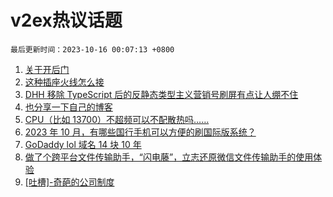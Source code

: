 # v2ex热议话题

`最后更新时间：2023-10-16 00:07:13 +0800`

1. [关于开后门](https://www.v2ex.com/t/982058)
1. [这种插座火线怎么接](https://www.v2ex.com/t/982125)
1. [DHH 移除 TypeScript 后的反静态类型主义营销号刷屏有点让人绷不住](https://www.v2ex.com/t/982063)
1. [也分享一下自己的博客](https://www.v2ex.com/t/982101)
1. [CPU（比如 13700）不超频可以不配散热吗……](https://www.v2ex.com/t/982126)
1. [2023 年 10 月，有哪些国行手机可以方便的刷国际版系统？](https://www.v2ex.com/t/982201)
1. [GoDaddy lol 域名 14 块 10 年](https://www.v2ex.com/t/982215)
1. [做了个跨平台文件传输助手，“闪电藤”，立志还原微信文件传输助手的使用体验](https://www.v2ex.com/t/982141)
1. [[吐槽]-奇葩的公司制度](https://www.v2ex.com/t/982067)


